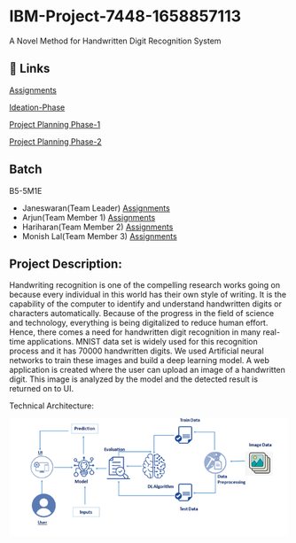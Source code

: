 # IBM-Project-7448-1658857113
A Novel Method for Handwritten Digit Recognition System
## 🔗 Links


[Assignments](https://github.com/IBM-EPBL/IBM-Project-7448-1658857113/tree/main/Assignments)

[Ideation-Phase](https://github.com/IBM-EPBL/IBM-Project-7448-1658857113/tree/main/Ideation-Phase)

[Project Planning Phase-1](https://github.com/IBM-EPBL/IBM-Project-7448-1658857113/tree/main/Project-Design%20%26%20Planning/Project%20Design%20Phase-1)

[Project Planning Phase-2](https://github.com/IBM-EPBL/IBM-Project-7448-1658857113/tree/main/Project-Design%20%26%20Planning/Project%20Design%20Phase-2)
## Batch

B5-5M1E
- Janeswaran(Team Leader)      [Assignments](https://github.com/IBM-EPBL/IBM-Project-7448-1658857113/tree/main/Assignments/Janeswaran)
- Arjun(Team Member 1)      [Assignments](https://github.com/IBM-EPBL/IBM-Project-7448-1658857113/tree/main/Assignments/Arjun)
- Hariharan(Team Member 2)       [Assignments](https://github.com/IBM-EPBL/IBM-Project-7448-1658857113/tree/main/Assignments/Harirharan)
- Monish Lal(Team Member 3)     [Assignments](https://github.com/IBM-EPBL/IBM-Project-7448-1658857113/tree/main/Assignments/Monish%20Lal)



## Project Description:

Handwriting recognition is one of the compelling research works going on because every individual in this world has their own style of writing. It is the capability of the computer to identify and understand handwritten digits or characters automatically. Because of the progress in the field of science and technology, everything is being digitalized to reduce human effort. Hence, there comes a need for handwritten digit recognition in many real-time applications. MNIST data set is widely used for this recognition process and it has 70000 handwritten digits. We used Artificial neural networks to train these images and build a deep learning model. A web application is created where the user can upload an image of a handwritten digit. This image is analyzed by the model and the detected result is returned on to UI.

Technical Architecture:


![architecture - blueprint](https://github.com/IBM-EPBL/IBM-Project-7448-1658857113/blob/main/Project-Design%20%26%20Planning/Ideation-Phase/architecture.png)
